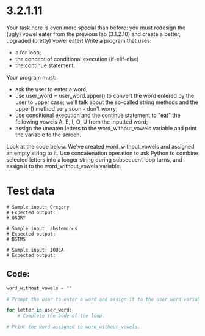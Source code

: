 # 3.2.1.11

Your task here is even more special than before: you must redesign the (ugly) vowel eater from the previous lab (3.1.2.10) and create a better, upgraded (pretty) vowel eater! Write a program that uses:

- a for loop;
- the concept of conditional execution (if-elif-else)
- the continue statement.

Your program must:

- ask the user to enter a word;
- use user_word = user_word.upper() to convert the word entered by the user to upper case; we'll talk about the so-called string methods and the upper() method very soon - don't worry;
- use conditional execution and the continue statement to "eat" the following vowels A, E, I, O, U from the inputted word;
- assign the uneaten letters to the word_without_vowels variable and print the variable to the screen.

Look at the code below. We've created word_without_vowels and assigned an empty string to it. Use concatenation operation to ask Python to combine selected letters into a longer string during subsequent loop turns, and assign it to the word_without_vowels variable.

# Test data

```
# Sample input: Gregory
# Expected output:
# GRGRY

# Sample input: abstemious
# Expected output:
# BSTMS

# Sample input: IOUEA
# Expected output:
```

## Code:

```python
word_without_vowels = ""

# Prompt the user to enter a word and assign it to the user_word variable.

for letter in user_word:
    # Complete the body of the loop.

# Print the word assigned to word_without_vowels.
```